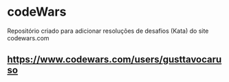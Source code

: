 # codeWars

Repositório criado para adicionar resoluções de desafios (Kata) do site codewars.com


## https://www.codewars.com/users/gusttavocaruso

